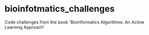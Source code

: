 # bioinfotmatics_challenges

Code challenges from the book 'Bioinformatics Algorithms: An Active Learning Approach'

